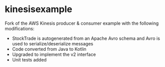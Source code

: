 # kinesisexample
Fork of the AWS Kinesis producer & consumer example with the following modifications:
* StockTrade is autogenerated from an Apache Avro schema and Avro is used to serialize/deserialize messages
* Code converted from Java to Kotlin
* Upgraded to implement the v2 interface
* Unit tests added